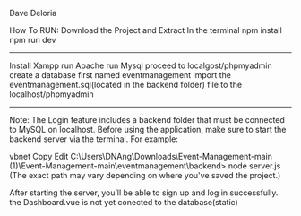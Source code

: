 Dave Deloria

How To RUN:
Download the Project and Extract
In the terminal
npm install
npm run dev
_____________________
Install Xampp 
run Apache
run Mysql
proceed to localgost/phpmyadmin
create a database first named eventmanagement
import the eventmanagement.sql(located in the backend folder) file to the localhost/phpmyadmin 
_____________________
Note: The Login feature includes a backend folder that must be connected to MySQL on localhost.
Before using the application, make sure to start the backend server via the terminal. For example:

vbnet
Copy
Edit
C:\Users\DNAng\Downloads\Event-Management-main (1)\Event-Management-main\eventmanagement\backend> node server.js
(The exact path may vary depending on where you've saved the project.)

After starting the server, you’ll be able to sign up and log in successfully.
the Dashboard.vue is not yet conected to the database(static)


